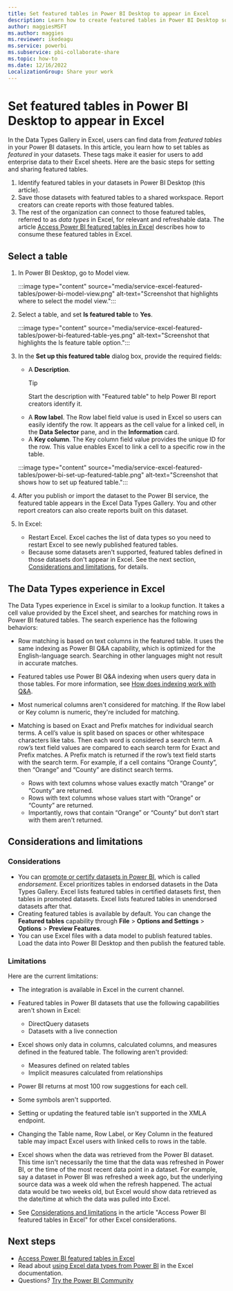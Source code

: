 ```yaml
---
title: Set featured tables in Power BI Desktop to appear in Excel
description: Learn how to create featured tables in Power BI Desktop so they show up in the Excel Organization Data Types Gallery. 
author: maggiesMSFT
ms.author: maggies
ms.reviewer: ikedeagu
ms.service: powerbi
ms.subservice: pbi-collaborate-share
ms.topic: how-to
ms.date: 12/16/2022
LocalizationGroup: Share your work
---
```

# Set featured tables in Power BI Desktop to appear in Excel

In the Data Types Gallery in Excel, users can find data from *featured tables* in your Power BI datasets. In this article, you learn how to set tables as *featured* in your datasets. These tags make it easier for users to add enterprise data to their Excel sheets. Here are the basic steps for setting and sharing featured tables.

1. Identify featured tables in your datasets in Power BI Desktop (this article).
1. Save those datasets with featured tables to a shared workspace. Report creators can create reports with those featured tables.
1. The rest of the organization can connect to those featured tables, referred to as *data types* in Excel, for relevant and refreshable data. The article [Access Power BI featured tables in Excel](service-excel-featured-tables.md) describes how to consume these featured tables in Excel.

## Select a table

1. In Power BI Desktop, go to Model view.

    :::image type="content" source="media/service-excel-featured-tables/power-bi-model-view.png" alt-text="Screenshot that highlights where to select the model view.":::
 
2. Select a table, and set **Is featured table** to **Yes**.

    :::image type="content" source="media/service-excel-featured-tables/power-bi-featured-table-yes.png" alt-text="Screenshot that highlights the Is feature table option.":::

4. In the **Set up this featured table** dialog box, provide the required fields:

    - A **Description**. 
        > [!TIP]
        > Start the description with "Featured table" to help Power BI report creators identify it.
    - A **Row label**. The Row label field value is used in Excel so users can easily identify the row. It appears as the cell value for a linked cell, in the **Data Selector** pane, and in the **Information** card. 
    - A **Key column**. The Key column field value provides the unique ID for the row. This value enables Excel to link a cell to a specific row in the table.

    :::image type="content" source="media/service-excel-featured-tables/power-bi-set-up-featured-table.png" alt-text="Screenshot that shows how to set up featured table.":::

1. After you publish or import the dataset to the Power BI service, the featured table appears in the Excel Data Types Gallery. You and other report creators can also create reports built on this dataset.

1. In Excel: 
    - Restart Excel. Excel caches the list of data types so you need to restart Excel to see newly published featured tables.
    - Because some datasets aren't supported, featured tables defined in those datasets don't appear in Excel. See the next section, [Considerations and limitations](#considerations-and-limitations), for details.

## The Data Types experience in Excel

The Data Types experience in Excel is similar to a lookup function. It takes a cell value provided by the Excel sheet, and searches for matching rows in Power BI featured tables. The search experience has the following behaviors:

- Row matching is based on text columns in the featured table. It uses the same indexing as Power BI Q&A capability, which is optimized for the English-language search. Searching in other languages might not result in accurate matches. 
- Featured tables use Power BI Q&A indexing when users query data in those tables. For more information, see [How does indexing work with Q&A](../natural-language/q-and-a-data-sources.md#how-does-indexing-work-with-qa).
- Most numerical columns aren't considered for matching. If the Row label or Key column is numeric, they're included for matching.
- Matching is based on Exact and Prefix matches for individual search terms. A cell’s value is split based on spaces or other whitespace characters like tabs. Then each word is considered a search term. A row’s text field values are compared to each search term for Exact and Prefix matches. A Prefix match is returned if the row’s text field starts with the search term. For example, if a cell contains “Orange County”, then “Orange” and “County” are distinct search terms. 

    - Rows with text columns whose values exactly match “Orange” or “County” are returned. 
    - Rows with text columns whose values start with “Orange” or “County” are returned. 
    - Importantly, rows that contain “Orange” or “County” but don’t start with them aren't returned.

## Considerations and limitations

### Considerations

- You can [promote or certify datasets in Power BI](../collaborate-share/service-endorse-content.md), which is called *endorsement*. Excel prioritizes tables in endorsed datasets in the Data Types Gallery. Excel lists featured tables in certified datasets first, then tables in promoted datasets. Excel lists featured tables in unendorsed datasets after that. 
- Creating featured tables is available by default. You can change the **Featured tables** capability through **File** > **Options and Settings** > **Options** > **Preview Features**.
- You can use Excel files with a data model to publish featured tables. Load the data into Power BI Desktop and then publish the featured table.

### Limitations

Here are the current limitations:

- The integration is available in Excel in the current channel.
- Featured tables in Power BI datasets that use the following capabilities aren't shown in Excel: 

    - DirectQuery datasets
    - Datasets with a live connection

- Excel shows only data in columns, calculated columns, and measures defined in the featured table. The following aren't provided:

    - Measures defined on related tables
    - Implicit measures calculated from relationships

- Power BI returns at most 100 row suggestions for each cell.
- Some symbols aren't supported.
- Setting or updating the featured table isn't supported in the XMLA endpoint.
- Changing the Table name, Row Label, or Key Column in the featured table may impact Excel users with linked cells to rows in the table. 
- Excel shows when the data was retrieved from the Power BI dataset. This time isn't necessarily the time that the data was refreshed in Power BI, or the time of the most recent data point in a dataset. For example, say a dataset in Power BI was refreshed a week ago, but the underlying source data was a week old when the refresh happened. The actual data would be two weeks old, but Excel would show data retrieved as the date/time at which the data was pulled into Excel.
- See [Considerations and limitations](service-excel-featured-tables.md#considerations-and-limitations) in the article "Access Power BI featured tables in Excel" for other Excel considerations.

## Next steps

- [Access Power BI featured tables in Excel](service-excel-featured-tables.md)
- Read about [using Excel data types from Power BI](https://support.office.com/article/use-excel-data-types-from-power-bi-preview-cd8938ce-f963-444d-b82a-7140848241e9) in the Excel documentation.
- Questions? [Try the Power BI Community](https://community.powerbi.com/)
